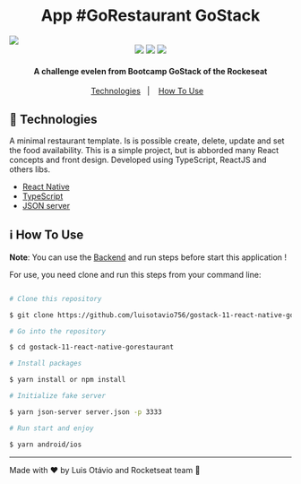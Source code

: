 <h1  align="center">App #GoRestaurant GoStack</h1>
<img  src="https://res.cloudinary.com/luisotavio756/image/upload/v1592267094/60937329-69836380-a2a6-11e9-910b-759f9f1d26a7_mqbbok.png" />
<div align="center">
	<img src="https://res.cloudinary.com/luisotavio756/image/upload/c_fill,w_199/v1600607419/Entrar_gkit7i.png" />
  <img src="https://res.cloudinary.com/luisotavio756/image/upload/c_fill,w_199/v1600607652/Home_1_t0xrrh.png" />
  <img src="https://res.cloudinary.com/luisotavio756/image/upload/c_fill,w_199/v1600607972/Home_2_t5apsp.png" />
</div>
<h4 align="center">A challenge evelen from Bootcamp GoStack of the Rockeseat</h4>
<p align="center">
    <a href="#rocket-technologies">Technologies</a>&nbsp;&nbsp;&nbsp;|&nbsp;&nbsp;&nbsp;
    <a href="#information_source-how-to-use">How To Use</a>&nbsp;&nbsp;&nbsp;
</p>

## :rocket: Technologies

A minimal restaurant template. Is is possible create, delete, update and set the food availability. This is a simple project, but is abborded many React concepts and front design. Developed using TypeScript, ReactJS and others libs.

- [React Native](https://reactnative.dev/)
- [TypeScript](https://www.typescriptlang.org/)
- [JSON server](https://github.com/typicode/json-server)

## :information_source: How To Use

**Note**: You can use the [Backend](https://github.com/luisotavio756/gostack-desafio06-csv-import) and run steps before start this application !

For use, you need clone and run this steps from your command line:

```bash

# Clone this repository

$ git clone https://github.com/luisotavio756/gostack-11-react-native-gorestaurant.git

# Go into the repository

$ cd gostack-11-react-native-gorestaurant

# Install packages

$ yarn install or npm install

# Initialize fake server

$ yarn json-server server.json -p 3333

# Run start and enjoy

$ yarn android/ios

```

---

Made with ♥ by Luis Otávio and Rocketseat team :rocket:

